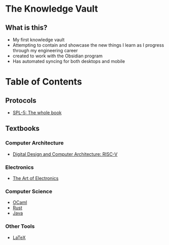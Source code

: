 # The Knowledge Vault

## What is this?

- My first knowledge vault
 - Attempting to contain and showcase the new things I learn as I progress through my engineering career
- created to work with the Obsidian program
- Has automated syncing for both desktops and mobile

# Table of Contents

## Protocols

- [SPL-5: The whole book](communications/spl5/spl5_abstract.md)

## Textbooks

### Computer Architecture

- [Digital Design and Computer Architecture: RISC-V](computer_architecture/books/ddca_risc-v/ddca_risc-v_abstract.md)

### Electronics

- [The Art of Electronics](electronics/art_of_electronics/art_of_electronics_index.md)

### Computer Science

- [OCaml](programming/ocaml/ocaml_index.md)
- [Rust](programming/rust/rust_abstract.md)
- [Java](programming/java/java_abstract.md)

### Other Tools

- [LaTeX](learn_latex/latex_index.md)
